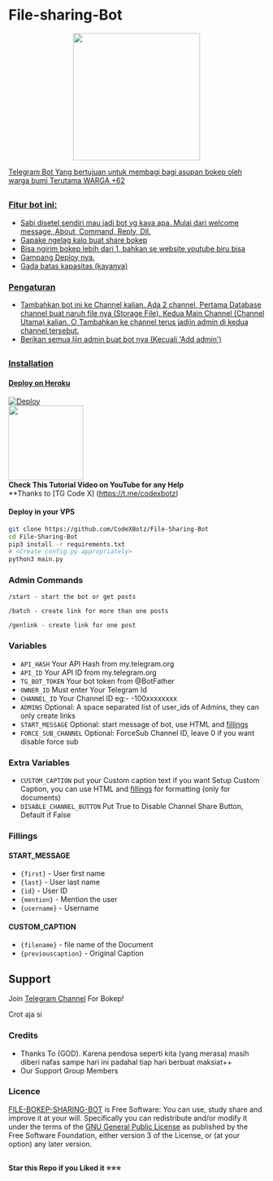 # File-sharing-Bot

<p align="center">
  <a href="https://t.me/asupanviralrare">
    <img src="http://ForTheBadge.com/images/badges/made-with-python.svg" width ="250"> 


Telegram Bot Yang bertujuan untuk membagi bagi asupan bokep oleh warga bumi Terutama WARGA +62

##



### Fitur bot ini: 
- Sabi disetel sendiri mau jadi bot yg kaya apa. Mulai dari welcome message, About, Command, Reply, Dll.
- Gapake ngelag kalo buat share bokep
- Bisa ngirim bokep lebih dari 1, bahkan se website youtube biru bisa
- Gampang Deploy nya. 
- Gada batas kapasitas (kayanya)

### Pengaturan

- Tambahkan bot ini ke Channel kalian.
  Ada 2 channel, Pertama Database channel buat naruh file nya (Storage File).
  Kedua Main Channel (Channel Utama) kalian. 
  ○ Tambahkan ke channel terus jadiin admin di kedua channel tersebut.
- Berikan semua Ijin admin buat bot nya (Kecuali 'Add admin')

##
### Installation
#### Deploy on Heroku
[![Deploy](https://www.herokucdn.com/deploy/button.svg)](https://heroku.com/deploy)</br>
<a href="https://youtu.be/LCrkRTMkmzE">
  <img src="https://img.shields.io/badge/How%20to-Deploy-red?logo=youtube" width="147">
</a><br>
**Check This Tutorial Video on YouTube for any Help**<br>
**Thanks to [TG Code X] (https://t.me/codexbotz) 
#### Deploy in your VPS
````bash
git clone https://github.com/CodeXBotz/File-Sharing-Bot
cd File-Sharing-Bot
pip3 install -r requirements.txt
# <Create config.py appropriately>
python3 main.py
````

### Admin Commands

```
/start - start the bot or get posts

/batch - create link for more than one posts

/genlink - create link for one post

```

### Variables

* `API_HASH` Your API Hash from my.telegram.org
* `API_ID` Your API ID from my.telegram.org
* `TG_BOT_TOKEN` Your bot token from @BotFather
* `OWNER_ID` Must enter Your Telegram Id
* `CHANNEL_ID` Your Channel ID eg:- -100xxxxxxxx
* `ADMINS` Optional: A space separated list of user_ids of Admins, they can only create links
* `START_MESSAGE` Optional: start message of bot, use HTML and <a href='https://github.com/shahsad-klr/File-Sharing-Bot/blob/main/README.md#start_message'>fillings</a>
* `FORCE_SUB_CHANNEL` Optional: ForceSub Channel ID, leave 0 if you want disable force sub

### Extra Variables

* `CUSTOM_CAPTION` put your Custom caption text if you want Setup Custom Caption, you can use HTML and <a href='https://github.com/shahsad-klr/File-Sharing-Bot/blob/main/README.md#custom_caption'>fillings</a> for formatting (only for documents)
* `DISABLE_CHANNEL_BUTTON` Put True to Disable Channel Share Button, Default if False

### Fillings
#### START_MESSAGE

* `{first}` - User first name
* `{last}` - User last name
* `{id}` - User ID
* `{mention}` - Mention the user
* `{username}` - Username

#### CUSTOM_CAPTION

* `{filename}` - file name of the Document
* `{previouscaption}` - Original Caption


## Support   
Join  [Telegram Channel](https://t.me/joinchat/KM6CnxAokDM1MmM5) For Bokep!   
   
Crot aja si   

### Credits

- Thanks To (GOD). Karena pendosa seperti kita (yang merasa) masih diberi nafas sampe hari ini padahal tiap hari berbuat maksiat++
- Our Support Group Members

### Licence 

[FILE-BOKEP-SHARING-BOT](https://github.com/hardolando/File-Sharing-Bot/tree/patch-2) is Free Software: You can use, study share and improve it at your
will. Specifically you can redistribute and/or modify it under the terms of the
[GNU General Public License](https://www.gnu.org/licenses/gpl.html) as
published by the Free Software Foundation, either version 3 of the License, or
(at your option) any later version. 

##

   **Star this Repo if you Liked it ⭐⭐⭐**
